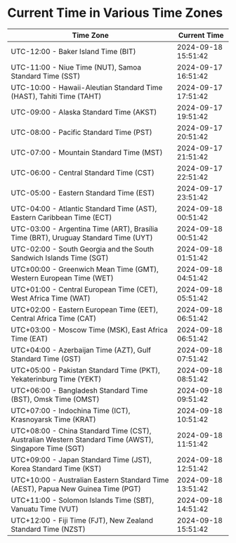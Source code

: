# Current Time in Various Time Zones

| Time Zone | Current Time |
|-----------|--------------|
| UTC-12:00 - Baker Island Time (BIT) | 2024-09-18 15:51:42 |
| UTC-11:00 - Niue Time (NUT), Samoa Standard Time (SST) | 2024-09-17 16:51:42 |
| UTC-10:00 - Hawaii-Aleutian Standard Time (HAST), Tahiti Time (TAHT) | 2024-09-17 17:51:42 |
| UTC-09:00 - Alaska Standard Time (AKST) | 2024-09-17 19:51:42 |
| UTC-08:00 - Pacific Standard Time (PST) | 2024-09-17 20:51:42 |
| UTC-07:00 - Mountain Standard Time (MST) | 2024-09-17 21:51:42 |
| UTC-06:00 - Central Standard Time (CST) | 2024-09-17 22:51:42 |
| UTC-05:00 - Eastern Standard Time (EST) | 2024-09-17 23:51:42 |
| UTC-04:00 - Atlantic Standard Time (AST), Eastern Caribbean Time (ECT) | 2024-09-18 00:51:42 |
| UTC-03:00 - Argentina Time (ART), Brasília Time (BRT), Uruguay Standard Time (UYT) | 2024-09-18 00:51:42 |
| UTC-02:00 - South Georgia and the South Sandwich Islands Time (SGT) | 2024-09-18 01:51:42 |
| UTC±00:00 - Greenwich Mean Time (GMT), Western European Time (WET) | 2024-09-18 04:51:42 |
| UTC+01:00 - Central European Time (CET), West Africa Time (WAT) | 2024-09-18 05:51:42 |
| UTC+02:00 - Eastern European Time (EET), Central Africa Time (CAT) | 2024-09-18 06:51:42 |
| UTC+03:00 - Moscow Time (MSK), East Africa Time (EAT) | 2024-09-18 06:51:42 |
| UTC+04:00 - Azerbaijan Time (AZT), Gulf Standard Time (GST) | 2024-09-18 07:51:42 |
| UTC+05:00 - Pakistan Standard Time (PKT), Yekaterinburg Time (YEKT) | 2024-09-18 08:51:42 |
| UTC+06:00 - Bangladesh Standard Time (BST), Omsk Time (OMST) | 2024-09-18 09:51:42 |
| UTC+07:00 - Indochina Time (ICT), Krasnoyarsk Time (KRAT) | 2024-09-18 10:51:42 |
| UTC+08:00 - China Standard Time (CST), Australian Western Standard Time (AWST), Singapore Time (SGT) | 2024-09-18 11:51:42 |
| UTC+09:00 - Japan Standard Time (JST), Korea Standard Time (KST) | 2024-09-18 12:51:42 |
| UTC+10:00 - Australian Eastern Standard Time (AEST), Papua New Guinea Time (PGT) | 2024-09-18 13:51:42 |
| UTC+11:00 - Solomon Islands Time (SBT), Vanuatu Time (VUT) | 2024-09-18 14:51:42 |
| UTC+12:00 - Fiji Time (FJT), New Zealand Standard Time (NZST) | 2024-09-18 15:51:42 |
